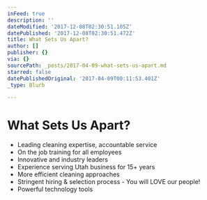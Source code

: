 ```yaml
---
inFeed: true
description: ''
dateModified: '2017-12-08T02:30:51.105Z'
datePublished: '2017-12-08T02:30:51.472Z'
title: What Sets Us Apart?
author: []
publisher: {}
via: {}
sourcePath: _posts/2017-04-09-what-sets-us-apart.md
starred: false
datePublishedOriginal: '2017-04-09T00:11:53.401Z'
_type: Blurb

---
```

# What Sets Us Apart?

* Leading cleaning expertise, accountable service
* On the job training for all employees 
* Innovative and industry leaders
* Experience serving Utah business for 15+ years
* More efficient cleaning approaches
* Stringent hiring & selection process - You will LOVE our people!
* Powerful technology tools